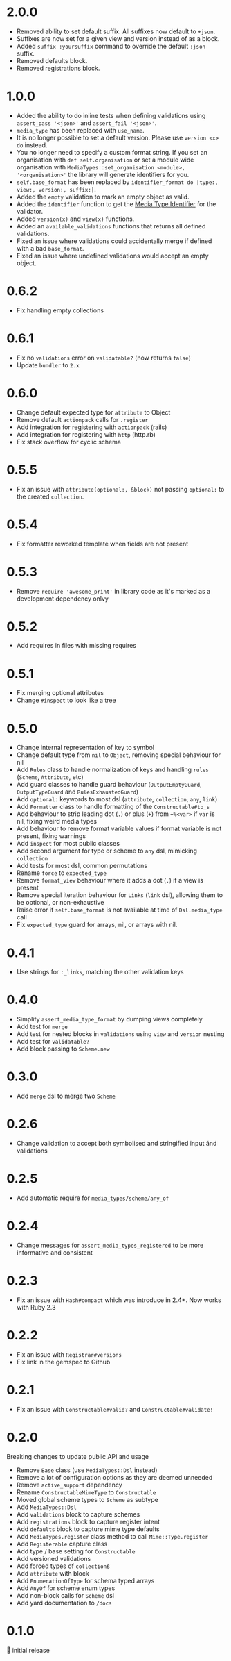 # 2.0.0
 - Removed ability to set default suffix. All suffixes now default to `+json`.
 - Suffixes are now set for a given view and version instead of as a block.
 - Added `suffix :yoursuffix` command to override the default `:json` suffix.
 - Removed defaults block.
 - Removed registrations block.

# 1.0.0
 - Added the ability to do inline tests when defining validations using `assert_pass '<json>'` and `assert_fail '<json>'`.
 - `media_type` has been replaced with `use_name`.
 - It is no longer possible to set a default version. Please use `version <x> do` instead.
 - You no longer need to specify a custom format string. If you set an organisation with `def self.organisation` or set a module wide organisation with `MediaTypes::set_organisation <module>, '<organisation>'` the library will generate identifiers for you.
 - `self.base_format` has been replaced by `identifier_format do |type:, view:, version:, suffix:|`.
 - Added the `empty` validation to mark an empty object as valid.
 - Added the `identifier` function to get the [Media Type Identifier](https://en.wikipedia.org/wiki/Media_type) for the validator.
 - Added `version(x)` and `view(x)` functions.
 - Added an `available_validations` functions that returns all defined validations.
 - Fixed an issue where validations could accidentally merge if defined with a bad `base_format`.
 - Fixed an issue where undefined validations would accept an empty object.

# 0.6.2

- Fix handling empty collections

# 0.6.1

- Fix no `validations` error on `validatable?` (now returns `false`)
- Update `bundler` to `2.x`

# 0.6.0

- Change default expected type for `attribute` to Object
- Remove default `actionpack` calls for `.register`
- Add integration for registering with `actionpack` (rails)
- Add integration for registering with `http` (http.rb)
- Fix stack overflow for cyclic schema

# 0.5.5

- Fix an issue with `attribute(optional:, &block)` not passing `optional:` to the created `collection`.

# 0.5.4

- Fix formatter reworked template when fields are not present

# 0.5.3

- Remove `require 'awesome_print'` in library code as it's marked as a development dependency onlvy

# 0.5.2

- Add requires in files with missing requires

# 0.5.1

- Fix merging optional attributes
- Change `#inspect` to look like a tree

# 0.5.0

- Change internal representation of key to symbol
- Change default type from `nil` to `Object`, removing special behaviour for nil
- Add `Rules` class to handle normalization of keys and handling `rules` (`Scheme`, `Attribute`, etc)
- Add guard classes to handle guard behaviour (`OutputEmptyGuard`, `OutputTypeGuard` and `RulesExhaustedGuard`)
- Add `optional:` keywords to most dsl (`attribute`, `collection`, `any`, `link`)
- Add `Formatter` class to handle formatting of the `Constructable#to_s`
- Add behaviour to strip leading dot (`.`) or plus (`+`) from `+%<var>` if `var` is nil, fixing weird media types
- Add behaviour to remove format variable values if format variable is not present, fixing warnings
- Add `inspect` for most public classes
- Add second argument for type or scheme to `any` dsl, mimicking `collection`
- Add tests for most dsl, common permutations
- Rename `force` to `expected_type`
- Remove `format_view` behaviour where it adds a dot (`.`) if a view is present
- Remove special iteration behaviour for `Links` (`link` dsl), allowing them to be optional, or non-exhaustive
- Raise error if `self.base_format` is not available at time of `Dsl.media_type` call
- Fix `expected_type` guard for arrays, nil, or arrays with nil.

# 0.4.1

- Use strings for `:_links`, matching the other validation keys

# 0.4.0

- Simplify `assert_media_type_format` by dumping views completely
- Add test for `merge`
- Add test for nested blocks in `validations` using `view` and `version` nesting
- Add test for `validatable?`
- Add block passing to `Scheme.new`

# 0.3.0

- Add `merge` dsl to merge two `Scheme`

# 0.2.6

- Change validation to accept both symbolised and stringified input ánd validations

# 0.2.5

- Add automatic require for `media_types/scheme/any_of`

# 0.2.4

- Change messages for `assert_media_types_registered` to be more informative and consistent

# 0.2.3

- Fix an issue with `Hash#compact` which was introduce in 2.4+. Now works with Ruby 2.3

# 0.2.2

- Fix an issue with `Registrar#versions`
- Fix link in the gemspec to Github

# 0.2.1

- Fix an issue with `Constructable#valid?` and `Constructable#validate!` 

# 0.2.0

Breaking changes to update public API and usage

 - Remove `Base` class (use `MediaTypes::Dsl` instead)
 - Remove a lot of configuration options as they are deemed unneeded
 - Remove `active_support` dependency
 - Rename `ConstructableMimeType` to `Constructable`
 - Moved global scheme types to `Scheme` as subtype
 - Add `MediaTypes::Dsl`
 - Add `validations` block to capture schemes
 - Add `registrations` block to capture register intent
 - Add `defaults` block to capture mime type defaults
 - Add `MediaTypes.register` class method to call `Mime::Type.register`
 - Add `Registerable` capture class
 - Add type / base setting for `Constructable`
 - Add versioned validations
 - Add forced types of `collection`s
 - Add `attribute` with block
 - Add `EnumerationOfType` for schema typed arrays
 - Add `AnyOf` for scheme enum types
 - Add non-block calls for `Scheme` dsl
 - Add yard documentation to `/docs`
 
# 0.1.0

:baby: initial release
